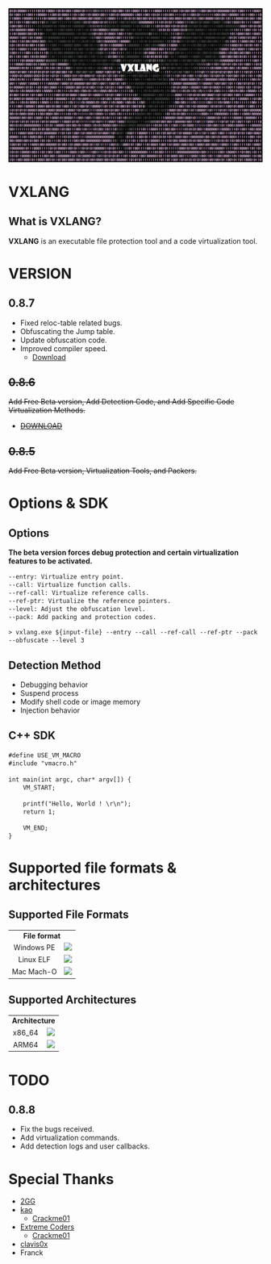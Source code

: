<div align="center">
	<a href="https://github.com/vxlang/vxlang-page">
		<img src="image/logo.png ">
	</a>
</div>

# VXLANG

What is VXLANG?
---
**VXLANG** is an executable file protection tool and a code virtualization tool.

# VERSION

0.8.7
---
- Fixed reloc-table related bugs. 
- Obfuscating the Jump table. 
- Update obfuscation code. 
- Improved compiler speed. 
  - [Download](https://url.kr/2e9r5g)

~~0.8.6~~
---
~~Add Free Beta version, Add Detection Code, and Add Specific Code Virtualization Methods.~~  
- ~~[DOWNLOAD](https://url.kr/y63wkf)~~  

~~0.8.5~~
---
~~Add Free Beta version, Virtualization Tools, and Packers.~~

# Options & SDK

Options
---
**The beta version forces debug protection and certain virtualization features to be activated.**
```
--entry: Virtualize entry point.
--call: Virtualize function calls.
--ref-call: Virtualize reference calls.
--ref-ptr: Virtualize the reference pointers.
--level: Adjust the obfuscation level.
--pack: Add packing and protection codes.
```
```
> vxlang.exe ${input-file} --entry --call --ref-call --ref-ptr --pack --obfuscate --level 3
```

Detection Method
---
- Debugging behavior 
- Suspend process 
- Modify shell code or image memory
- Injection behavior 

C++ SDK
---
```
#define USE_VM_MACRO
#include "vmacro.h"

int main(int argc, char* argv[]) {
    VM_START;

    printf("Hello, World ! \r\n");
    return 1;

    VM_END;
}
```

# Supported file formats & architectures

Supported File Formats
-------
<table>
  <tr> 
    <td align="center" colspan="2"><b> File format </b></td>
  </tr>
  <tr> 
    <td align="center"> Windows PE </td>
    <td align="center"><img src="https://img.shields.io/badge/Supported-brightgreen.svg"></td>	
  </tr>
  <tr> 
    <td align="center"> Linux ELF </td>
    <td align="center"><img src="https://img.shields.io/badge/Scheduled-red.svg"></td>	
  </tr> 
  <tr> 
    <td align="center"> Mac Mach-O </td>
    <td align="center"><img src="https://img.shields.io/badge/Scheduled-red.svg"></td>	
  </tr> 
</table>

Supported Architectures
-------
<table>
  <tr> 
    <td align="center" colspan="2"><b> Architecture </b></td>
  </tr>
  <tr>
    <td align="center"> x86_64 </td>
    <td align="center"><img src="https://img.shields.io/badge/Supported-brightgreen.svg"></td>
  </tr>
  <tr>
    <td align="center"> ARM64 </td>
    <td align="center"><img src="https://img.shields.io/badge/Scheduled-red.svg"></td>	
  </tr>	
</table>

# TODO

0.8.8
---
- Fix the bugs received. 
- Add virtualization commands. 
- Add detection logs and user callbacks. 

# Special Thanks

- [2GG](https://twitter.com/2gg) 
- [kao](https://lifeinhex.com/) 
  - [Crackme01](https://forum.tuts4you.com/topic/43809-users-desktop-crackme/#comment-213340) 
- [Extreme Coders](https://github.com/extremecoders-re/tuts4you_users_desktop_crackme_writeup) 
  - [Crackme01](https://forum.tuts4you.com/topic/43809-users-desktop-crackme/#comment-213328)  
- [clavis0x](https://github.com/clavis0x)
- Franck  
  
